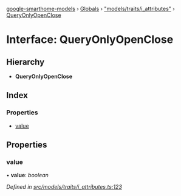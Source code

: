 [google-smarthome-models](../README.md) › [Globals](../globals.md) › ["models/traits/i_attributes"](../modules/_models_traits_i_attributes_.md) › [QueryOnlyOpenClose](_models_traits_i_attributes_.queryonlyopenclose.md)

# Interface: QueryOnlyOpenClose

## Hierarchy

* **QueryOnlyOpenClose**

## Index

### Properties

* [value](_models_traits_i_attributes_.queryonlyopenclose.md#value)

## Properties

###  value

• **value**: *boolean*

*Defined in [src/models/traits/i_attributes.ts:123](https://github.com/galactic1969/google-smarthome-models/blob/633871f/src/models/traits/i_attributes.ts#L123)*
